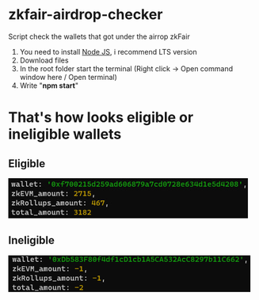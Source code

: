 # zkfair-airdrop-checker

Script check the wallets that got under the airrop zkFair

  1. You need to install [Node JS](https://nodejs.org/en), i recommend LTS version
  2. Download files
  3. In the root folder start the terminal (Right click -> Open command window here / Open terminal)
  4. Write "**npm start**"

# That's how looks eligible or ineligible wallets
## Eligible 
![Image](https://github.com/LegendGenesis/zkfair-airdrop-checker/blob/main/eligible.jpg)

## Ineligible
![Image](https://github.com/LegendGenesis/zkfair-airdrop-checker/blob/main/image.png)
